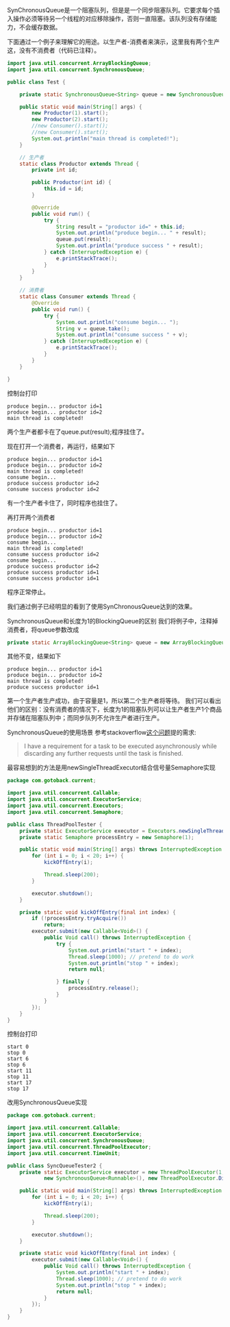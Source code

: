 SynChronousQueue是一个阻塞队列，但是是一个同步阻塞队列。它要求每个插入操作必须等待另一个线程的对应移除操作，否则一直阻塞。该队列没有存储能力，不会缓存数据。

下面通过一个例子来理解它的用途。以生产者-消费者来演示，这里我有两个生产这，没有不消费者（代码已注释）。
```java
import java.util.concurrent.ArrayBlockingQueue;
import java.util.concurrent.SynchronousQueue;

public class Test {

	private static SynchronousQueue<String> queue = new SynchronousQueue<String>();  

	public static void main(String[] args) {
		new Productor(1).start();
		new Productor(2).start();
		//new Consumer().start();
		//new Consumer().start();
		System.out.println("main thread is completed!");
	}

	// 生产者
	static class Productor extends Thread {
		private int id;

		public Productor(int id) {
			this.id = id;
		}

		@Override
		public void run() {
			try {
				String result = "productor id=" + this.id;
				System.out.println("produce begin... " + result);
				queue.put(result);
				System.out.println("produce success " + result);
			} catch (InterruptedException e) {
				e.printStackTrace();
			}
		}
	}
	
	// 消费者
	static class Consumer extends Thread {
		@Override
		public void run() {
			try {
				System.out.println("consume begin... ");
				String v = queue.take();
				System.out.println("consume success " + v);
			} catch (InterruptedException e) {
				e.printStackTrace();
			}
		}
	}

}
```
控制台打印
```plain
produce begin... productor id=1
produce begin... productor id=2
main thread is completed!

```
两个生产者都卡在了queue.put(result);程序挂住了。

现在打开一个消费者，再运行，结果如下
```plain
produce begin... productor id=1
produce begin... productor id=2
main thread is completed!
consume begin... 
produce success productor id=2
consume success productor id=2

```
有一个生产者卡住了，同时程序也挂住了。

再打开两个消费者
```plain
produce begin... productor id=1
produce begin... productor id=2
consume begin... 
main thread is completed!
consume success productor id=2
consume begin... 
produce success productor id=2
produce success productor id=1
consume success productor id=1

```
程序正常停止。

我们通过例子已经明显的看到了使用SynChronousQueue达到的效果。

SynchronousQueue和长度为1的BlockingQueue的区别
我们将例子中，注释掉消费者，将queue参数改成
```java
private static ArrayBlockingQueue<String> queue = new ArrayBlockingQueue<String>(1);
```
其他不变，结果如下
```plain
produce begin... productor id=1
produce begin... productor id=2
main thread is completed!
produce success productor id=1

```
第一个生产者生产成功，由于容量是1，所以第二个生产者将等待。
我们可以看出他们的区别：没有消费者的情况下，长度为1的阻塞队列可以让生产者生产1个商品并存储在阻塞队列中；而同步队列不允许生产者进行生产。

SynchronousQueue的使用场景
参考stackoverflow[这个问题](https://stackoverflow.com/questions/4954708/single-threading-a-task-without-queuing-further-requests)提的需求:
> I have a requirement for a task to be executed asynchronously while discarding any further requests until the task is finished.

最容易想到的方法是用newSingleThreadExecutor结合信号量Semaphore实现
```java
package com.gotoback.current;

import java.util.concurrent.Callable;
import java.util.concurrent.ExecutorService;
import java.util.concurrent.Executors;
import java.util.concurrent.Semaphore;

public class ThreadPoolTester {
	private static ExecutorService executor = Executors.newSingleThreadExecutor();
	private static Semaphore processEntry = new Semaphore(1);

	public static void main(String[] args) throws InterruptedException {
		for (int i = 0; i < 20; i++) {
			kickOffEntry(i);

			Thread.sleep(200);
		}

		executor.shutdown();
	}

	private static void kickOffEntry(final int index) {
		if (!processEntry.tryAcquire())
			return;
		executor.submit(new Callable<Void>() {
			public Void call() throws InterruptedException {
				try {
					System.out.println("start " + index);
					Thread.sleep(1000); // pretend to do work
					System.out.println("stop " + index);
					return null;

				} finally {
					processEntry.release();
				}
			}
		});
	}
}
```
控制台打印
```plain
start 0
stop 0
start 6
stop 6
start 11
stop 11
start 17
stop 17

```
改用SynchronousQueue实现
```java
package com.gotoback.current;

import java.util.concurrent.Callable;
import java.util.concurrent.ExecutorService;
import java.util.concurrent.SynchronousQueue;
import java.util.concurrent.ThreadPoolExecutor;
import java.util.concurrent.TimeUnit;

public class SyncQueueTester2 {
	private static ExecutorService executor = new ThreadPoolExecutor(1, 1, 1000, TimeUnit.SECONDS,
			new SynchronousQueue<Runnable>(), new ThreadPoolExecutor.DiscardPolicy());

	public static void main(String[] args) throws InterruptedException {
		for (int i = 0; i < 20; i++) {
			kickOffEntry(i);

			Thread.sleep(200);
		}

		executor.shutdown();
	}

	private static void kickOffEntry(final int index) {
		executor.submit(new Callable<Void>() {
			public Void call() throws InterruptedException {
				System.out.println("start " + index);
				Thread.sleep(1000); // pretend to do work
				System.out.println("stop " + index);
				return null;
			}
		});
	}
}
```
